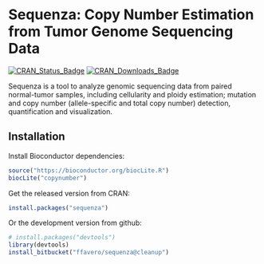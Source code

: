 # Sequenza: Copy Number Estimation from Tumor Genome Sequencing Data

[![CRAN_Status_Badge](http://www.r-pkg.org/badges/version/sequenza)](https://cran.r-project.org/package=sequenza)
[![CRAN_Downloads_Badge](http://cranlogs.r-pkg.org/badges/sequenza)](https://cran.r-project.org/package=sequenza)


Sequenza is a tool to analyze genomic sequencing data from paired normal-tumor samples, including cellularity and ploidy estimation; mutation and copy number (allele-specific and total copy number) detection, quantification and visualization.

## Installation

Install Bioconductor dependencies:

```R
source("https://bioconductor.org/biocLite.R")
biocLite("copynumber")
```

Get the released version from CRAN:

```R
install.packages("sequenza")
```

Or the development version from github:

```R
# install.packages("devtools")
library(devtools)
install_bitbucket("ffavero/sequenza@cleanup")
```
